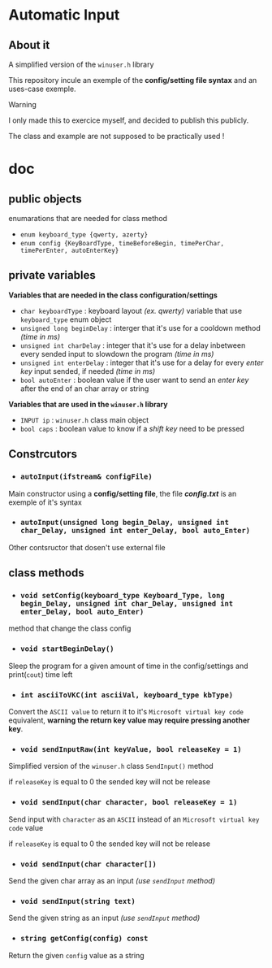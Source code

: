 # Automatic Input
## About it
A simplified version of the `winuser.h` library

This repository incule an exemple of the **config/setting file syntax** and an uses-case exemple.

> [!WARNING]
> I only made this to exercice myself, and decided to publish this publicly.
> 
> The class and example are not supposed to be practically used !

# doc
## public objects
enumarations that are needed for class method
 - `enum keyboard_type {qwerty, azerty}`
 - `enum config {KeyBoardType, timeBeforeBegin, timePerChar, timePerEnter, autoEnterKey}`
## private variables
**Variables that are needed in the class configuration/settings**
- `char keyboardType` : keyboard layout *(ex. qwerty)* variable that use `keyboard_type` enum object
- `unsigned long beginDelay` : interger that it's use for a cooldown method *(time in ms)*
- `unsigned int charDelay` : integer that it's use for a delay inbetween every sended input to slowdown the program *(time in ms)*
- `unsigned int enterDelay` : integer that it's use for a delay for every *enter key* input sended, if needed *(time in ms)*
- `bool autoEnter` : boolean value if the user want to send an *enter key* after the end of an char array or string

**Variables that are used in the `winuser.h` library**
 - `INPUT ip` : `winuser.h` class main object
 - `bool caps` : boolean value to know if a *shift key* need to be pressed
## Constrcutors
- ### `autoInput(ifstream& configFile)`
Main constructor using a **config/setting file**, the file ***config.txt*** is an exemple of it's syntax

- ### `autoInput(unsigned long begin_Delay, unsigned int char_Delay, unsigned int enter_Delay, bool auto_Enter)`
Other contsructor that dosen't use external file
## class methods
- ### `void setConfig(keyboard_type Keyboard_Type, long begin_Delay, unsigned int char_Delay, unsigned int enter_Delay, bool auto_Enter)`
method that change the class config
- ### `void startBeginDelay()`
Sleep the program for a given amount of time in the config/settings and print(`cout`) time left
- ### `int asciiToVKC(int asciiVal, keyboard_type kbType)`
Convert the `ASCII value` to return it to it's `Microsoft virtual key code` equivalent, **warning the return key value may require pressing another key**.
- ### `void sendInputRaw(int keyValue, bool releaseKey = 1)`
Simplified version of the `winuser.h` class `SendInput()` method

if `releaseKey` is equal to 0 the sended key will not be release
- ### `void sendInput(char character, bool releaseKey = 1)`
Send input with `character` as an `ASCII` instead of an `Microsoft virtual key code` value

if `releaseKey` is equal to 0 the sended key will not be release
- ### `void sendInput(char character[])`
Send the given char array as an input *(use `sendInput` method)*
- ### `void sendInput(string text)`
Send the given string as an input *(use `sendInput` method)*
- ### `string getConfig(config) const`
Return the given `config` value as a string
